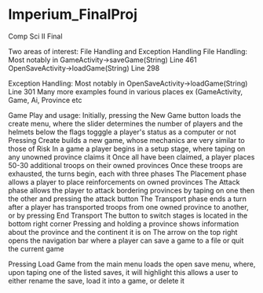 # Imperium_FinalProj
Comp Sci II Final

Two areas of interest: File Handling and Exception Handling
  File Handling:
    Most notably in 
    GameActivity->saveGame(String) Line 461
    OpenSaveActivity->loadGame(String) Line 298

  Exception Handling:
    Most notably in 
    OpenSaveActivity->loadGame(String) Line 301
    Many more examples found in various places ex (GameActivity, Game, Ai, Province etc

Game Play and usage:
  Initially, pressing the New Game button loads the create menu, where the slider determines the number of players
    and the helmets below the flags togggle a player's status as a computer or not
  Pressing Create builds a new game, whose mechanics are very similar to those of Risk
  In a game a player begins in a setup stage, where taping on any unowned province claims it
  Once all have been claimed, a player places 50-30 additional troops on their owned provinces
  Once these troops are exhausted, the turns begin, each with three phases
    The Placement phase allows a player to place reinforcements on owned provinces
    The Attack phase allows the player to attack bordering provinces by taping on one then the other and pressing the attack button
    The Transport phase ends a turn after a player has transported troops from one owned province to another, or by pressing End Transport
    The button to switch stages is located in the bottom right corner
  Pressing and holding a province shows information about the province and the continent it is on
  The arrow on the top right opens the navigation bar where a player can save a game to a file or quit the current game
  
  Pressing Load Game from the main menu loads the open save menu, where, upon taping one of the listed saves, it will highlight
    this allows a user to either rename the save, load it into a game, or delete it
